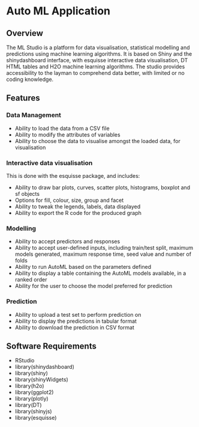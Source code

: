 # Auto ML Application

## Overview
The ML Studio is a platform for data visualisation, statistical modelling and predictions using machine learning algorithms. It is based on Shiny and the shinydashboard interface, with esquisse interactive data visualisation, DT HTML tables and H2O machine learning algorithms. The studio provides accessibility to the layman to comprehend data better, with limited or no coding knowledge.

## Features
### Data Management
- Ability to load the data from a CSV file
- Ability to modify the attributes of variables
- Ability to choose the data to visualise amongst the loaded data, for visualisation

### Interactive data visualisation 
This is done with the esquisse package, and includes:
- Ability to draw bar plots, curves, scatter plots, histograms, boxplot and sf objects
- Options for fill, colour, size, group and facet
- Ability to tweak the legends, labels, data displayed
- Ability to export the R code for the produced graph

### Modelling
- Ability to accept predictors and responses
- Ability to accept user-defined inputs, including train/test split, maximum models generated, maximum response time, seed value and number of folds
- Ability to run AutoML based on the parameters defined
- Ability to display a table containing the AutoML models available, in a ranked order
- Ability for the user to choose the model preferred for prediction

### Prediction
- Ability to upload a test set to perform prediction on
- Ability to display the predictions in tabular format
- Ability to download the prediction in CSV format
 
## Software Requirements 
- RStudio
- library(shinydashboard)
- library(shiny)
- library(shinyWidgets)
- library(h2o)
- library(ggplot2)
- library(plotly)
- library(DT)
- library(shinyjs)
- library(esquisse)
